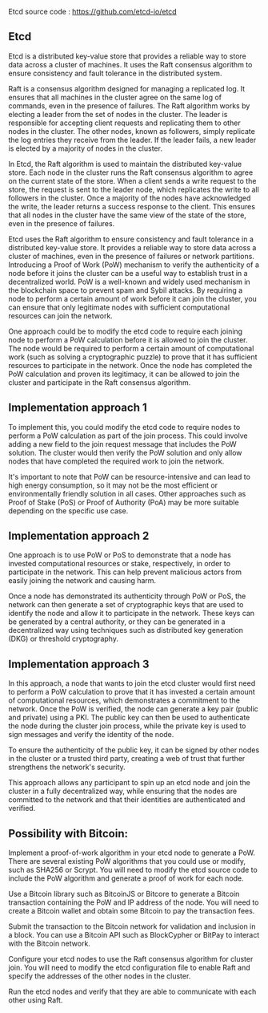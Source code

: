 Etcd source code : https://github.com/etcd-io/etcd

## Etcd
Etcd is a distributed key-value store that provides a reliable way to store data across a cluster of machines. It uses the Raft consensus algorithm to ensure consistency and fault tolerance in the distributed system.

Raft is a consensus algorithm designed for managing a replicated log. It ensures that all machines in the cluster agree on the same log of commands, even in the presence of failures. The Raft algorithm works by electing a leader from the set of nodes in the cluster. The leader is responsible for accepting client requests and replicating them to other nodes in the cluster. The other nodes, known as followers, simply replicate the log entries they receive from the leader. If the leader fails, a new leader is elected by a majority of nodes in the cluster.

In Etcd, the Raft algorithm is used to maintain the distributed key-value store. Each node in the cluster runs the Raft consensus algorithm to agree on the current state of the store. When a client sends a write request to the store, the request is sent to the leader node, which replicates the write to all followers in the cluster. Once a majority of the nodes have acknowledged the write, the leader returns a success response to the client. This ensures that all nodes in the cluster have the same view of the state of the store, even in the presence of failures.

Etcd uses the Raft algorithm to ensure consistency and fault tolerance in a distributed key-value store. It provides a reliable way to store data across a cluster of machines, even in the presence of failures or network partitions.
Introducing a Proof of Work (PoW) mechanism to verify the authenticity of a node before it joins the cluster can be a useful way to establish trust in a decentralized world. PoW is a well-known and widely used mechanism in the blockchain space to prevent spam and Sybil attacks. By requiring a node to perform a certain amount of work before it can join the cluster, you can ensure that only legitimate nodes with sufficient computational resources can join the network.

One approach could be to modify the etcd code to require each joining node to perform a PoW calculation before it is allowed to join the cluster. The node would be required to perform a certain amount of computational work (such as solving a cryptographic puzzle) to prove that it has sufficient resources to participate in the network. Once the node has completed the PoW calculation and proven its legitimacy, it can be allowed to join the cluster and participate in the Raft consensus algorithm.

## Implementation approach 1
To implement this, you could modify the etcd code to require nodes to perform a PoW calculation as part of the join process. This could involve adding a new field to the join request message that includes the PoW solution. The cluster would then verify the PoW solution and only allow nodes that have completed the required work to join the network.

It's important to note that PoW can be resource-intensive and can lead to high energy consumption, so it may not be the most efficient or environmentally friendly solution in all cases. Other approaches such as Proof of Stake (PoS) or Proof of Authority (PoA) may be more suitable depending on the specific use case.

## Implementation approach 2 
One approach is to use PoW or PoS to demonstrate that a node has invested computational resources or stake, respectively, in order to participate in the network. This can help prevent malicious actors from easily joining the network and causing harm.

Once a node has demonstrated its authenticity through PoW or PoS, the network can then generate a set of cryptographic keys that are used to identify the node and allow it to participate in the network. These keys can be generated by a central authority, or they can be generated in a decentralized way using techniques such as distributed key generation (DKG) or threshold cryptography.

## Implementation approach 3
In this approach, a node that wants to join the etcd cluster would first need to perform a PoW calculation to prove that it has invested a certain amount of computational resources, which demonstrates a commitment to the network. Once the PoW is verified, the node can generate a key pair (public and private) using a PKI. The public key can then be used to authenticate the node during the cluster join process, while the private key is used to sign messages and verify the identity of the node.

To ensure the authenticity of the public key, it can be signed by other nodes in the cluster or a trusted third party, creating a web of trust that further strengthens the network's security.

This approach allows any participant to spin up an etcd node and join the cluster in a fully decentralized way, while ensuring that the nodes are committed to the network and that their identities are authenticated and verified.

## Possibility with Bitcoin:

Implement a proof-of-work algorithm in your etcd node to generate a PoW. There are several existing PoW algorithms that you could use or modify, such as SHA256 or Scrypt. You will need to modify the etcd source code to include the PoW algorithm and generate a proof of work for each node.

Use a Bitcoin library such as BitcoinJS or Bitcore to generate a Bitcoin transaction containing the PoW and IP address of the node. You will need to create a Bitcoin wallet and obtain some Bitcoin to pay the transaction fees.

Submit the transaction to the Bitcoin network for validation and inclusion in a block. You can use a Bitcoin API such as BlockCypher or BitPay to interact with the Bitcoin network.

Configure your etcd nodes to use the Raft consensus algorithm for cluster join. You will need to modify the etcd configuration file to enable Raft and specify the addresses of the other nodes in the cluster.

Run the etcd nodes and verify that they are able to communicate with each other using Raft.
